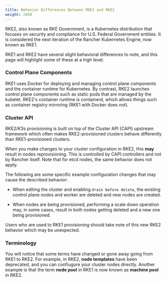 ```yaml
---
title: Behavior Differences Between RKE1 and RKE2
weight: 2450
---
```


RKE2, also known as RKE Government, is a Kubernetes distribution that focuses on security and compliance for U.S. Federal Government entities. It is considered the next iteration of the Rancher Kubernetes Engine, now known as RKE1.

RKE1 and RKE2 have several slight behavioral differences to note, and this page will highlight some of these at a high level.

### Control Plane Components

RKE1 uses Docker for deploying and managing control plane components and the container runtime for Kubernetes. By contrast, RKE2 launches control plane components such as static pods that are managed by the kubelet. RKE2's container runtime is containerd, which allows things such as container registry mirroring (RKE1 with Docker does not).

### Cluster API

RKE2/K3s provisioning is built on top of the Cluster API (CAPI) upstream framework which often makes RKE2-provisioned clusters behave differently than RKE1-provisioned clusters. 

When you make changes to your cluster configuration in RKE2, this **may** result in nodes reprovisioning. This is controlled by CAPI controllers and not by Rancher itself. Note that for etcd nodes, the same behavior does not apply.

The following are some specific example configuration changes that may cause the described behavior:

- When editing the cluster and enabling `drain before delete`, the existing control plane nodes and worker are deleted and new nodes are created.

- When nodes are being provisioned, performing a scale down operation may, in some cases, result in both nodes getting deleted and a new one being provisioned.

Users who are used to RKE1 provisioning should take note of this new RKE2 behavior which may be unexpected.

### Terminology

You will notice that some terms have changed or gone away going from RKE1 to RKE2. For example, in RKE2, **node templates** have been deprecated, and you can confiugure your cluster nodes directly. Another example is that the term **node pool** in RKE1 is now known as **machine pool** in RKE2.




